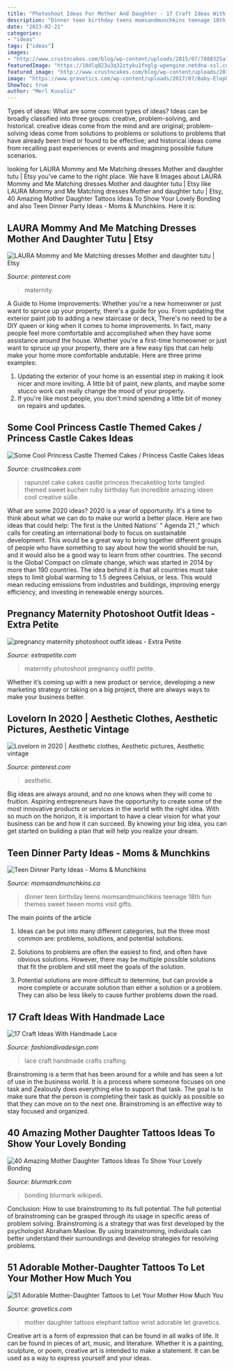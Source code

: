```yaml
---
title: "Photoshoot Ideas For Mother And Daughter - 17 Craft Ideas With Handmade Lace"
description: "Dinner teen birthday teens momsandmunchkins teenage 18th fun themes sweet tween moms visit gifts"
date: "2023-02-21"
categories:
- "ideas"
tags: ["ideas"]
images:
- "http://www.crustncakes.com/blog/wp-content/uploads/2015/07/7888325a163eac5c9eb49cb1dd3d192a.jpg"
featuredImage: "https://10dlq823u3q32ztyku1fnglg-wpengine.netdna-ssl.com/wp-content/uploads/2018/07/Lace_Luce1805182-96-edited-e1532565673702.jpg"
featured_image: "http://www.crustncakes.com/blog/wp-content/uploads/2015/07/7888325a163eac5c9eb49cb1dd3d192a.jpg"
image: "https://www.gravetics.com/wp-content/uploads/2017/07/Baby-Elephant-On-Wrist-Mother-Daugter-Tattoo.jpg"
ShowToc: true
author: "Merl Kuvalis"
---
```



Types of ideas: What are some common types of ideas?
Ideas can be broadly classified into three groups: creative, problem-solving, and historical. creative ideas come from the mind and are original; problem-solving ideas come from solutions to problems or solutions to problems that have already been tried or found to be effective; and historical ideas come from recalling past experiences or events and imagining possible future scenarios.

	

		
looking for LAURA Mommy and Me Matching dresses Mother and daughter tutu | Etsy you've came to the right place. We have 8 Images about LAURA Mommy and Me Matching dresses Mother and daughter tutu | Etsy like LAURA Mommy and Me Matching dresses Mother and daughter tutu | Etsy, 40 Amazing Mother Daughter Tattoos Ideas To Show Your Lovely Bonding and also Teen Dinner Party Ideas - Moms &amp; Munchkins. Here it is:
		
    
## LAURA Mommy And Me Matching Dresses Mother And Daughter Tutu | Etsy

<img loading=lazy src="https://i.pinimg.com/736x/66/40/9c/66409cff4f6c2bdecfde2e7cf7bd32eb.jpg" onerror="this.onerror=null;this.src='https://tse3.mm.bing.net/th?id=OIP.Zv69IwyhlW1UMkZ2K_IYcAHaLH&amp;pid=15.1';" alt="LAURA Mommy and Me Matching dresses Mother and daughter tutu | Etsy">

_Source: pinterest.com_

>maternity. 

	

A Guide to Home Improvements: Whether you're a new homeowner or just want to spruce up your property, there's a guide for you. From updating the exterior paint job to adding a new staircase or deck,
There's no need to be a DIY queen or king when it comes to home improvements. In fact, many people feel more comfortable and accomplished when they have some assistance around the house. Whether you're a first-time homeowner or just want to spruce up your property, there are a few easy tips that can help make your home more comfortable andutable. Here are three prime examples: 
1) Updating the exterior of your home is an essential step in making it look nicer and more inviting. A little bit of paint, new plants, and maybe some stucco work can really change the mood of your property. 
2) If you're like most people, you don't mind spending a little bit of money on repairs and updates.

    
## Some Cool Princess Castle Themed Cakes / Princess Castle Cakes Ideas

<img loading=lazy src="http://www.crustncakes.com/blog/wp-content/uploads/2015/07/7888325a163eac5c9eb49cb1dd3d192a.jpg" onerror="this.onerror=null;this.src='https://tse4.mm.bing.net/th?id=OIP.XozsMi2Ze4i8abibsh1FpgHaQ-&amp;pid=15.1';" alt="Some Cool Princess Castle Themed Cakes / Princess Castle Cakes Ideas">

_Source: crustncakes.com_

>rapunzel cake cakes castle princess thecakeblog torte tangled themed sweet kuchen ruby birthday fun incredible amazing ideen cool creative süße. 

	

What are some 2020 ideas?
2020 is a year of opportunity. It's a time to think about what we can do to make our world a better place. Here are two ideas that could help: 
The first is the United Nations' " Agenda 21 ," which calls for creating an international body to focus on sustainable development. This would be a great way to bring together different groups of people who have something to say about how the world should be run, and it would also be a good way to learn from other countries. 
The second is the Global Compact on climate change, which was started in 2014 by more than 190 countries. The idea behind it is that all countries must take steps to limit global warming to 1.5 degrees Celsius, or less. This would mean reducing emissions from industries and buildings, improving energy efficiency, and investing in renewable energy sources.

    
## Pregnancy Maternity Photoshoot Outfit Ideas - Extra Petite

<img loading=lazy src="https://10dlq823u3q32ztyku1fnglg-wpengine.netdna-ssl.com/wp-content/uploads/2018/07/Lace_Luce1805182-96-edited-e1532565673702.jpg" onerror="this.onerror=null;this.src='https://tse4.mm.bing.net/th?id=OIP.nhPV_JgMX59wXDyk21gXgQHaLG&amp;pid=15.1';" alt="pregnancy maternity photoshoot outfit ideas - Extra Petite">

_Source: extrapetite.com_

>maternity photoshoot pregnancy outfit petite. 

	

Whether it’s coming up with a new product or service, developing a new marketing strategy or taking on a big project, there are always ways to make your business better.

    
## Lovelorn In 2020 | Aesthetic Clothes, Aesthetic Pictures, Aesthetic Vintage

<img loading=lazy src="https://i.pinimg.com/736x/99/f7/5d/99f75d1c47c6fe4d07c8ece2a8ff72ec.jpg" onerror="this.onerror=null;this.src='https://tse3.mm.bing.net/th?id=OIP.EfmONxR04PkdUEYpnYm87AHaLH&amp;pid=15.1';" alt="Lovelorn in 2020 | Aesthetic clothes, Aesthetic pictures, Aesthetic vintage">

_Source: pinterest.com_

>aesthetic. 

	

Big ideas are always around, and no one knows when they will come to fruition. Aspiring entrepreneurs have the opportunity to create some of the most innovative products or services in the world with the right idea. With so much on the horizon, it is important to have a clear vision for what your business can be and how it can succeed. By knowing your big idea, you can get started on building a plan that will help you realize your dream.

    
## Teen Dinner Party Ideas - Moms &amp; Munchkins

<img loading=lazy src="https://www.momsandmunchkins.ca/wp-content/uploads/2014/11/teen-dinner-party-ideas.jpg" onerror="this.onerror=null;this.src='https://tse2.mm.bing.net/th?id=OIP.WyZd9bcYYMzf6qFPbyPQ6QHaMd&amp;pid=15.1';" alt="Teen Dinner Party Ideas - Moms &amp; Munchkins">

_Source: momsandmunchkins.ca_

>dinner teen birthday teens momsandmunchkins teenage 18th fun themes sweet tween moms visit gifts. 

	

The main points of the article
1. Ideas can be put into many different categories, but the three most common are: problems, solutions, and potential solutions.
2. Solutions to problems are often the easiest to find, and often have obvious solutions. However, there may be multiple possible solutions that fit the problem and still meet the goals of the solution.

3. Potential solutions are more difficult to determine, but can provide a more complete or accurate solution than either a solution or a problem. They can also be less likely to cause further problems down the road.

    
## 17 Craft Ideas With Handmade Lace

<img loading=lazy src="https://www.fashiondivadesign.com/wp-content/uploads/2013/03/Craft-Ideas-With-Handmade-Lace-16.jpg" onerror="this.onerror=null;this.src='https://tse1.mm.bing.net/th?id=OIP.MgE2IvaGox6jt3Ml17xJNgHaFj&amp;pid=15.1';" alt="17 Craft Ideas With Handmade Lace">

_Source: fashiondivadesign.com_

>lace craft handmade crafts crafting. 

	

Brainstroming is a term that has been around for a while and has seen a lot of use in the business world. It is a process where someone focuses on one task and Zealously does everything else to support that task. The goal is to make sure that the person is completing their task as quickly as possible so that they can move on to the next one. Brainstroming is an effective way to stay focused and organized.

    
## 40 Amazing Mother Daughter Tattoos Ideas To Show Your Lovely Bonding

<img loading=lazy src="https://www.blurmark.com/wp-content/uploads/2017/03/Mother-Daughter-Tattoo-Design-12.jpg" onerror="this.onerror=null;this.src='https://tse1.mm.bing.net/th?id=OIP.k8MztsRXk16ZRTbWA9w1JwHaJ4&amp;pid=15.1';" alt="40 Amazing Mother Daughter Tattoos Ideas To Show Your Lovely Bonding">

_Source: blurmark.com_

>bonding blurmark wikipedi. 

	

Conclusion: How to use brainstroming to its full potential.
The full potential of brainstroming can be grasped through its usage in specific areas of problem solving. Brainstroming is a strategy that was first developed by the psychologist Abraham Maslow. By using brainstroming, individuals can better understand their surroundings and develop strategies for resolving problems.

    
## 51 Adorable Mother-Daughter Tattoos To Let Your Mother How Much You

<img loading=lazy src="https://www.gravetics.com/wp-content/uploads/2017/07/Baby-Elephant-On-Wrist-Mother-Daugter-Tattoo.jpg" onerror="this.onerror=null;this.src='https://tse4.mm.bing.net/th?id=OIP.ssPIsg5pRH7InLZGqFw_JQHaJQ&amp;pid=15.1';" alt="51 Adorable Mother-Daughter Tattoos to Let Your Mother How Much You">

_Source: gravetics.com_

>mother daughter tattoos elephant tattoo wrist adorable let gravetics. 

	

Creative art is a form of expression that can be found in all walks of life. It can be found in pieces of art, music, and literature. Whether it is a painting, sculpture, or poem, creative art is intended to make a statement. It can be used as a way to express yourself and your ideas.

